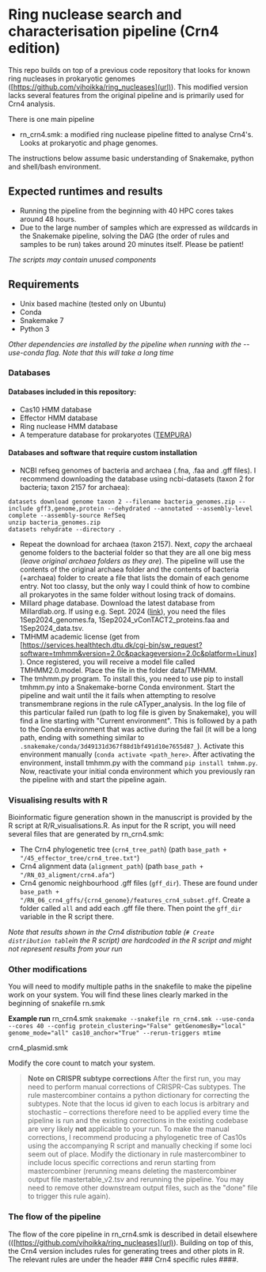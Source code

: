 # Ring nuclease search and characterisation pipeline (Crn4 edition)
This repo builds on top of a previous code repository that looks for known ring nucleases in prokaryotic genomes ([https://github.com/vihoikka/ring_nucleases](url)). This modified version lacks several features from the original pipeline and is primarily used for Crn4 analysis.

There is one main pipeline
- rn_crn4.smk: a modified ring nuclease pipeline fitted to analyse Crn4's. Looks at prokaryotic and phage genomes.

The instructions below assume basic understanding of Snakemake, python and shell/bash environment.

## Expected runtimes and results
* Running the pipeline from the beginning with 40 HPC cores takes around 48 hours.
* Due to the large number of samples which are expressed as wildcards in the Snakemake pipeline, solving the DAG (the order of rules and samples to be run) takes around 20 minutes itself. Please be patient!

*The scripts may contain unused components*

## Requirements
* Unix based machine (tested only on Ubuntu)
* Conda
* Snakemake 7
* Python 3

*Other dependencies are installed by the pipeline when running with the --use-conda flag. Note that this will take a long time*

### Databases
#### Databases included in this repository:
* Cas10 HMM database
* Effector HMM database
* Ring nuclease HMM database
* A temperature database for prokaryotes ([TEMPURA](http://togodb.org/db/tempura))

#### Databases and software that require custom installation
* NCBI refseq genomes of bacteria and archaea (.fna, .faa and .gff files). I recommend downloading the database using ncbi-datasets (taxon 2 for bacteria; taxon 2157 for archaea):
```shell
datasets download genome taxon 2 --filename bacteria_genomes.zip --include gff3,genome,protein --dehydrated --annotated --assembly-level complete --assembly-source RefSeq
unzip bacteria_genomes.zip
datasets rehydrate --directory .
```
* Repeat the download for archaea (taxon 2157). Next, *copy* the archaeal genome folders to the bacterial folder so that they are all one big mess (*leave original archaea folders as they are*). The pipeline will use the contents of the original archaea folder and the contents of bacteria (+archaea) folder to create a file that lists the domain of each genome entry. Not too classy, but the only way I could think of how to combine all prokaryotes in the same folder without losing track of domains.
* Millard phage database. Download the latest database from Millardlab.org. If using e.g. Sept. 2024 ([link](https://millardlab.org/bacteriophage-genomics/phage-genomes-sept-2024/)), you need the files 1Sep2024_genomes.fa, 1Sep2024_vConTACT2_proteins.faa and 1Sep2024_data.tsv.
* TMHMM academic license (get from [https://services.healthtech.dtu.dk/cgi-bin/sw_request?software=tmhmm&version=2.0c&packageversion=2.0c&platform=Linux]). Once registered, you will receive a model file called TMHMM2.0.model. Place the file in the folder data/TMHMM.
* The tmhmm.py program. To install this, you need to use pip to install tmhmm.py into a Snakemake-borne Conda environment. Start the pipeline and wait until the it fails when attempting to resolve transmembrane regions in the rule cATyper_analysis. In the log file of this particular failed run (path to log file is given by Snakemake), you will find a line starting with "Current environment". This is followed by a path to the Conda environment that was active during the fail (it will be a long path, ending with something similar to ```.snakemake/conda/3d49131d367f88d1bf491d10e7655d87_```). Activate this environment manually (```conda activate <path_here>```. After activating the environment, install tmhmm.py with the command ```pip install tmhmm.py```. Now, reactivate your initial conda environment which you previously ran the pipeline with and start the pipeline again.

### Visualising results with R
Bioinformatic figure generation shown in the manuscript is provided by the R script at R/R_visualisations.R. As input for the R script, you will need several files that are generated by rn_crn4.smk:
- The Crn4 phylogenetic tree (`crn4_tree_path`) (path `base_path + "/45_effector_tree/crn4_tree.txt"`)
- Crn4 alignment data (`alignment_path`) (path `base_path + "/RN_03_aligment/crn4.afa"`)
- Crn4 genomic neighbourhood .gff files (`gff_dir`). These are found under `base_path + "/RN_06_crn4_gffs/{crn4_genome}/features_crn4_subset.gff`. Create a folder called `all` and add each .gff file there. Then point the `gff_dir` variable in the R script there.

*Note that results shown in the Crn4 distribution table (`# Create distribution table`in the R script) are hardcoded in the R script and might not represent results from your run*

### Other modifications
You will need to modify multiple paths in the snakefile to make the pipeline work on your system. You will find these lines clearly marked in the beginning of snakefile rn.smk

**Example run**
rn_crn4.smk
```snakemake --snakefile rn_crn4.smk --use-conda --cores 40 --config protein_clustering="False" getGenomesBy="local" genome_mode="all" cas10_anchor="True" --rerun-triggers mtime```

crn4_plasmid.smk

Modify the core count to match your system.

> **Note on CRISPR subtype corrections**
> After the first run, you may need to perform manual corrections of CRISPR-Cas subtypes.
> The rule mastercombiner contains a python dictionary for correcting the subtypes.
> Note that the locus id given to each locus is arbitrary and stochastic – corrections therefore need to be applied every time the pipeline is run and the existing corrections in the existing codebase are very likely **not** applicable to your run. To make the manual corrections, I recommend producing a phylogenetic tree of Cas10s using the accompanying R script and manually checking if some loci seem out of place. Modify the dictionary in rule mastercombiner to include locus specific corrections and rerun starting from mastercombiner (rerunning means deleting the mastercombiner output file mastertable_v2.tsv and rerunning the pipeline. You may need to remove other downstream output files, such as the "done" file to trigger this rule again).

### The flow of the pipeline
The flow of the core pipeline in rn_crn4.smk is described in detail elsewhere (([https://github.com/vihoikka/ring_nucleases](url)). Building on top of this, the Crn4 version includes rules for generating trees and other plots in R. The relevant rules are under the header ### Crn4 specific rules ####.